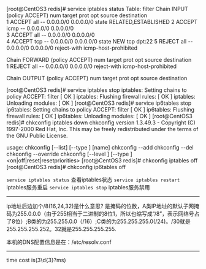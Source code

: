[root@CentOS3 redis]# service iptables status
Table: filter
Chain INPUT (policy ACCEPT)
num  target     prot opt source               destination         
1    ACCEPT     all  --  0.0.0.0/0            0.0.0.0/0           state RELATED,ESTABLISHED 
2    ACCEPT     icmp --  0.0.0.0/0            0.0.0.0/0           
3    ACCEPT     all  --  0.0.0.0/0            0.0.0.0/0           
4    ACCEPT     tcp  --  0.0.0.0/0            0.0.0.0/0           state NEW tcp dpt:22 
5    REJECT     all  --  0.0.0.0/0            0.0.0.0/0           reject-with icmp-host-prohibited 

Chain FORWARD (policy ACCEPT)
num  target     prot opt source               destination         
1    REJECT     all  --  0.0.0.0/0            0.0.0.0/0           reject-with icmp-host-prohibited 

Chain OUTPUT (policy ACCEPT)
num  target     prot opt source               destination         

[root@CentOS3 redis]# service iptables stop
iptables: Setting chains to policy ACCEPT: filter          [  OK  ]
iptables: Flushing firewall rules:                         [  OK  ]
iptables: Unloading modules:                               [  OK  ]
[root@CentOS3 redis]# service ip6tables stop
ip6tables: Setting chains to policy ACCEPT: filter         [  OK  ]
ip6tables: Flushing firewall rules:                        [  OK  ]
ip6tables: Unloading modules:                              [  OK  ]
[root@CentOS3 redis]# chkconfig iptables down
chkconfig version 1.3.49.3 - Copyright (C) 1997-2000 Red Hat, Inc.
This may be freely redistributed under the terms of the GNU Public License.

usage:   chkconfig [--list] [--type <type>] [name]
         chkconfig --add <name>
         chkconfig --del <name>
         chkconfig --override <name>
         chkconfig [--level <levels>] [--type <type>] <name> <on|off|reset|resetpriorities>
[root@CentOS3 redis]# chkconfig iptables off
[root@CentOS3 redis]# chkconfig ip6tables off



`service iptables status`   查看iptables状态
`service iptables restart`  iptables服务重启
`service iptables stop`     iptables服务禁用 


---
ip地址后边加个/8(16,24,32)是什么意思?
是掩码的位数，A类IP地址的默认子网掩码为255.0.0.0（由于255相当于二进制的8位1，所以也缩写成“/8”，表示网络号占了8位）;B类的为255.255.0.0（/16）;C类的为255.255.255.0(/24)。/30就是255.255.255.252。32就是255.255.255.255.

本机的DNS配置信息是在：/etc/resolv.conf

---
time cost is(3\d{3}?ms)

